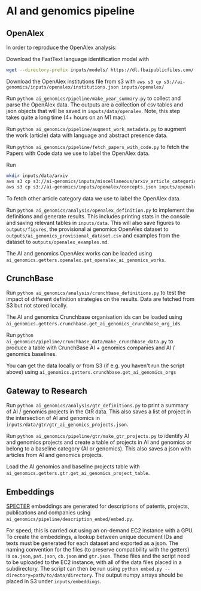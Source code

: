 # AI and genomics pipeline

## OpenAlex

In order to reproduce the OpenAlex analysis:

Download the FastText language identification model with

```bash
wget --directory-prefix inputs/models/ https://dl.fbaipublicfiles.com/fasttext/supervised-models/lid.176.ftz
```

Download the OpenAlex institutions file from s3 with
`aws s3 cp s3://ai-genomics/inputs/openalex/institutions.json inputs/openalex/`

Run `python ai_genomics/pipeline/make_year_summary.py` to collect and parse the OpenAlex data. The outputs are a collection of csv tables and json objects that will be saved in `inputs/data/openalex`. Note, this step takes quite a long time (4+ hours on an M1 mac).

Run `python ai_genomics/pipeline/augment_work_metadata.py` to augment the work (article) data with language and abstract presence data.

Run `python ai_genomics/pipeline/fetch_papers_with_code.py` to fetch the Papers with Code data we use to label the OpenAlex data.

Run

```bash
mkdir inputs/data/arxiv
aws s3 cp s3://ai-genomics/inputs/miscellaneous/arxiv_article_categories.csv inputs/data/arxiv/arxiv_article_categories.csv
aws s3 cp s3://ai-genomics/inputs/openalex/concepts.json inputs/openalex/concepts.json
```

To fetch other article category data we use to label the OpenAlex data.

Run `python ai_genomics/analysis/openalex_definition.py` to implement the definitions and generate results. This includes printing stats in the console and saving relevant tables in `inputs/data`. This will also save figures to `outputs/figures`, the provisional ai genomics OpenAlex dataset to `outputs/ai_genomics_provisional_dataset.csv` and examples from the dataset to `outputs/openalex_examples.md`.

The AI and genomics OpenAlex works can be loaded using `ai_genomics.getters.openalex.get_openalex_ai_genomics_works`.

## CrunchBase

Run `python ai_genomics/analysis/crunchbase_definitions.py` to test the impact of different definition strategies on the results. Data are fetched from S3 but not stored locally.

The AI and genomics Crunchbase organisation ids can be loaded using `ai_genomics.getters.crunchbase.get_ai_genomics_crunchbase_org_ids`.

Run `python ai_genomics/pipeline/crunchbase_data/make_crunchbase_data.py` to produce a table with CrunchBase AI + genomics companies and AI / genomics baselines.

You can get the data locally or from S3 (if e.g. you haven't run the script above) using `ai_genomics.getters.crunchbase.get_ai_genomics_orgs`

## Gateway to Research

Run `python ai_genomics/analysis/gtr_definitions.py` to print a summary of AI / genomics projects in the GtR data. This also saves a list of project in the intersection of AI and genomics in `inputs/data/gtr/gtr_ai_genomics_projects.json`.

Run `python ai_genomics/pipeline/gtr/make_gtr_projects.py` to identify AI and genomics projects and create a table of projects in AI and genomics or belong to a baseline category (AI or genomics). This also saves a json with articles from AI and genomics projects.

Load the AI genomics and baseline projects table with `ai_genomics.getters.gtr.get_ai_genomics_project_table`.

## Embeddings

[SPECTER](https://huggingface.co/allenai/specter) embeddings are generated for descriptions of patents, projects, publications and companies using `ai_genomics/pipeline/description_embed/embed.py`.

For speed, this is carried out using an on-demand EC2 instance with a GPU. To create the embeddings, a lookup between unique document IDs and texts must be generated for each dataset and exported as a json. The naming convention for the files (to preserve compatibility with the getters) is `oa.json`, `pat.json`, `cb.json` and `gtr.json`. These files and the script need to be uploaded to the EC2 instance, with all of the data files placed in a subdirectory. The script can then be run using `python embed.py --directory=path/to/data/directory`. The output numpy arrays should be placed in S3 under `inputs/embeddings`.
